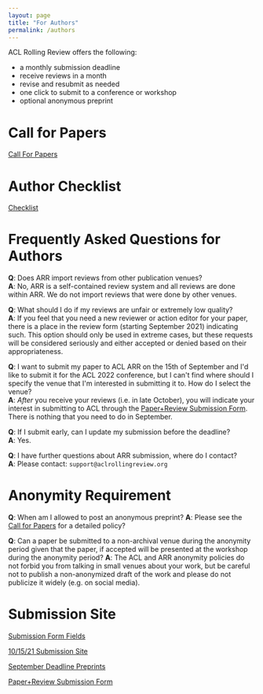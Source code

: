 ```yaml
---
layout: page
title: "For Authors"
permalink: /authors
---
```


ACL Rolling Review offers the following:
* a monthly submission deadline
* receive reviews in a month
* revise and resubmit as needed
* one click to submit to a conference or workshop
* optional anonymous preprint

# Call for Papers

[Call For Papers](https://aclrollingreview.org/cfp)

# Author Checklist

[Checklist](https://aclrollingreview.org/authorchecklist)

# Frequently Asked Questions for Authors

**Q**: Does ARR import reviews from other publication venues? <br>
**A**: No, ARR is a self-contained review system and all reviews are done within ARR. We do not import reviews that were done by other venues.


**Q**: What should I do if my reviews are unfair or extremely low quality? <br>
**A**: If you feel that you need a new reviewer or action editor for your paper, there is a place in the review form (starting September 2021) indicating such. This option should only be used in extreme cases, but these requests will be considered seriously and either accepted or denied based on their appropriateness.

**Q**: I want to submit my paper to ACL ARR on the 15th of September and I'd like to submit it for the ACL 2022 conference, but I can't find where should I specify the venue that I'm interested in submitting it to. How do I select the venue?<br>
**A**: *After* you receive your reviews (i.e. in late October), you will indicate your interest in submitting to ACL through the [Paper+Review Submission Form](https://airtable.com/shrVEN1Tlr8VAEegG). There is nothing that you need to do in September.

**Q**: If I submit early, can I update my submission before the deadline?<br>
**A**: Yes.

**Q**: I have further questions about ARR submission, where do I contact?<br>
**A**: Please contact: `support@aclrollingreview.org`

# Anonymity Requirement

**Q**: When am I allowed to post an anonymous preprint?
**A**: Please see the [Call for Papers](https://aclrollingreview.org/cfp) for a detailed policy?

**Q**: Can a paper be submitted to a non-archival venue during the anonymity period given that the paper, if accepted will be presented at the workshop during the anonymity period?
**A**: The ACL and ARR anonymity policies do not forbid you from talking in small venues about your work, but be careful not to publish a non-anonymized draft of the work and please do not publicize it widely (e.g. on social media).

# Submission Site

[Submission Form Fields](https://aclrollingreview.org/submissionform)

[10/15/21 Submission Site](https://openreview.net/group?id=aclweb.org/ACL/ARR/2021/October)

[September Deadline Preprints](https://openreview.net/group?id=aclweb.org/ACL/ARR/2021/September)

[Paper+Review Submission Form](https://airtable.com/shrVEN1Tlr8VAEegG)

